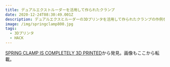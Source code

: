 ```yaml
---
title: デュアルエクストルーダーを活用して作られたクランプ
date: 2020-12-24T08:30:49.001Z
description: デュアルエクスとルーダーの3Dプリンタを活用して作られたクランプの作例を紹介します。
image: /img/springclamp800.jpg
tags:
  - 3Dプリンタ
  - HACK
---
```

[SPRING CLAMP IS COMPLETELY 3D PRINTED](https://hackaday.com/2020/01/23/spring-clamp-is-completely-3d-printed/)から発見。画像もここから転載。
